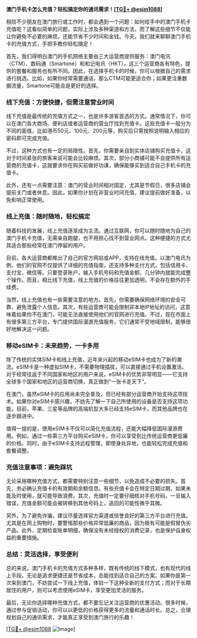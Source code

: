 **澳门手机卡怎么充值？轻松搞定你的通讯需求！[[TG💪+ @esim1088](https://t.me/s/esim1088)]**

相信不少朋友在澳门旅行或工作时，都会遇到一个问题：如何给手中的澳门手机卡充值呢？这看似简单的问题，实际上涉及多种渠道和方法，而了解这些细节不仅能让你避免不必要的麻烦，还能节省不少时间和金钱。今天，我们就来聊聊澳门手机卡的充值方式，手把手教你轻松搞定！

首先，我们得明白澳门的手机网络主要由三大运营商提供服务：澳门电讯（CTM）、数码通（Smartone）和和记电讯（HKT）。这三个运营商各有特色，提供的套餐和服务也有所不同。因此，在选择手机卡的时候，你可以根据自己的需求进行挑选。比如，如果你经常需要通话，那么CTM可能更适合你；如果更注重数据流量，Smartone可能会是更好的选择。

### 线下充值：方便快捷，但需注意营业时间

线下充值是最传统的充值方式之一，也是许多游客首选的方式。通常情况下，你可以在澳门各大商场、便利店或者运营商的营业厅找到充值卡。这些充值卡一般分为不同的面值，比如港币50元、100元、200元等，购买后只需按照说明输入相应的密码即可完成充值。

不过，这种方式也有一定的局限性。首先，你需要亲自到实体店铺购买充值卡，这对于时间紧张的旅客来说可能会比较麻烦。其次，部分小商铺可能不会提供所有运营商的充值卡，这就要求你在购买前做好功课，确保能够买到适合自己手机卡的充值卡。

此外，还有一点需要注意：澳门的营业时间相对固定，尤其是节假日，很多店铺会提前关门或者休息。因此，如果你计划在非营业时间充值，建议提前做好准备，以免影响正常使用。

### 线上充值：随时随地，轻松搞定

随着科技的发展，线上充值逐渐成为主流。通过互联网，你可以随时随地为自己的澳门手机卡充值，无需亲自跑腿，也不用担心找不到营业网点。这种便捷的方式尤其适合那些经常在澳门停留的用户。

目前，各大运营商都推出了自己的官方网站或APP，支持在线充值。以澳门电讯为例，他们的官网不仅提供了详细的充值指南，还支持多种支付方式，包括信用卡、支付宝、微信等。只要登录账户，输入手机号码和充值金额，几分钟内就能完成整个操作。而且，相比线下充值，线上充值的价格往往更加透明，不会存在额外的手续费。

当然，线上充值也有一些需要注意的地方。首先，你需要确保网络环境的安全可靠，避免泄露个人信息。其次，有些运营商可能会限制非本地IP地址的访问，这意味着如果你不在澳门，可能无法直接使用他们的官网进行充值。不过，现在市面上有很多第三方平台，专门提供国际漫游充值服务，它们通常不受地域限制，能够很好地解决这一问题。

### 移动eSIM卡：未来趋势，一卡多用

除了传统的实体SIM卡和线上充值，近年来兴起的移动eSIM卡也成为了新的潮流。eSIM卡是一种虚拟SIM卡，不需要物理插拔，可以直接通过手机设置激活。对于经常往返于不同国家和地区的用户来说，eSIM卡的优势非常明显——它支持全球多个国家和地区的运营商切换，真正做到“一张卡走天下”。

在澳门，虽然eSIM卡的应用尚未完全普及，但已经有部分运营商开始支持这项技术。如果你对eSIM卡感兴趣，不妨先了解一下自己所使用的设备是否支持这项功能。目前，苹果、三星等品牌的高端机型大多已经支持eSIM卡，而其他品牌也在逐步跟进中。

值得一提的是，使用eSIM卡不仅可以简化充值流程，还能大幅降低国际漫游费用。例如，通过一些第三方平台购买eSIM卡，你可以享受到比传统运营商更低廉的价格。同时，由于eSIM卡支持远程管理，即使身处异地，也能轻松完成充值和套餐调整。

### 充值注意事项：避免踩坑

无论采用哪种充值方式，都需要特别注意一些细节，以免造成不必要的损失。首先，务必确认充值卡的有效期和余额信息。有些充值卡会在特定日期过期，如果未能及时使用，就可能导致浪费。其次，充值时一定要仔细核对手机号码，一旦输入错误，充值金额可能会被转移到其他号码上，追回的可能性微乎其微。

另外，为了避免诈骗，建议尽量选择官方渠道或信誉良好的第三方平台进行充值。尤其是在网上购物时，要警惕那些价格异常低廉的商品，因为极有可能是假冒伪劣产品。此外，定期检查账单明细，确保没有未经授权的消费记录，也是保护自身权益的重要措施。

### 总结：灵活选择，享受便利

总的来说，澳门手机卡的充值方式多种多样，既有传统的线下模式，也有现代的线上手段。无论是追求便捷还是节省成本，总能找到适合自己的方案。如果你是第一次来到澳门，不妨尝试一下线上充值，体验一下这种全新的支付方式；而对于长期居住的用户，则可以考虑使用eSIM卡，享受更加灵活的服务。

最后，无论你选择哪种充值方式，都不要忘记关注运营商的优惠活动。很多时候，通过参与促销活动，你可以以更低的价格获得更多的流量和通话时长。总之，合理规划自己的通讯需求，才能真正享受到澳门旅行的乐趣！

[[TG💪+ @esim1088](https://t.me/s/esim1088) ![Image](https://i.postimg.cc/4NQfJmqS/Snipaste-2025-05-13-00-14-12.png)]